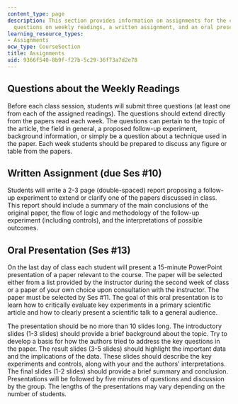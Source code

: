 ```yaml
---
content_type: page
description: This section provides information on assignments for the course, including
  questions on weekly readings, a written assignment, and an oral presentation.
learning_resource_types:
- Assignments
ocw_type: CourseSection
title: Assignments
uid: 9366f540-8b9f-f27b-5c29-36f73a7d2e78
---
```


Questions about the Weekly Readings
-----------------------------------

Before each class session, students will submit three questions (at least one from each of the assigned readings). The questions should extend directly from the papers read each week. The questions can pertain to the topic of the article, the field in general, a proposed follow-up experiment, background information, or simply be a question about a technique used in the paper. Each week students should be prepared to discuss any figure or table from the papers.

Written Assignment (due Ses #10)
--------------------------------

Students will write a 2-3 page (double-spaced) report proposing a follow-up experiment to extend or clarify one of the papers discussed in class. This report should include a summary of the main conclusions of the original paper, the flow of logic and methodology of the follow-up experiment (including controls), and the interpretations of possible outcomes.

Oral Presentation (Ses #13)
---------------------------

On the last day of class each student will present a 15-minute PowerPoint presentation of a paper relevant to the course. The paper will be selected either from a list provided by the instructor during the second week of class or a paper of your own choice upon consultation with the instructor. The paper must be selected by Ses #11. The goal of this oral presentation is to learn how to critically evaluate key experiments in a primary scientific article and how to clearly present a scientific talk to a general audience.

The presentation should be no more than 10 slides long. The introductory slides (1-3 slides) should provide a brief background about the topic. Try to develop a basis for how the authors tried to address the key questions in the paper. The result slides (3-5 slides) should highlight the important data and the implications of the data. These slides should describe the key experiments and controls, along with your and the authors' interpretations. The final slides (1-2 slides) should provide a brief summary and conclusion. Presentations will be followed by five minutes of questions and discussion by the group. The lengths of the presentations may vary depending on the number of students.